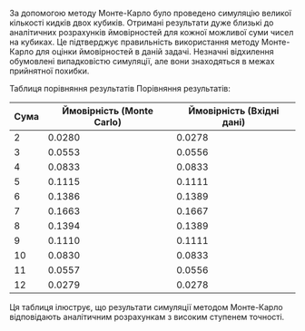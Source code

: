 За допомогою методу Монте-Карло було проведено симуляцію великої кількості кидків двох кубиків. Отримані результати дуже близькі до аналітичних розрахунків ймовірностей для кожної можливої суми чисел на кубиках. Це підтверджує правильність використання методу Монте-Карло для оцінки ймовірностей в даній задачі. Незначні відхилення обумовлені випадковістю симуляції, але вони знаходяться в межах прийнятної похибки.

Таблиця порівняння результатів
Порівняння результатів:

| Сума | Ймовірність (Monte Carlo) | Ймовірність (Вхідні дані) |
|------|---------------------------|--------------------------|
| 2    | 0.0280                    | 0.0278                   |
| 3    | 0.0553                    | 0.0556                   |
| 4    | 0.0833                    | 0.0833                   |
| 5    | 0.1115                    | 0.1111                   |
| 6    | 0.1386                    | 0.1389                   |
| 7    | 0.1663                    | 0.1667                   |
| 8    | 0.1394                    | 0.1389                   |
| 9    | 0.1110                    | 0.1111                   |
| 10   | 0.0830                    | 0.0833                   |
| 11   | 0.0557                    | 0.0556                   |
| 12   | 0.0279                    | 0.0278                   |


Ця таблиця ілюструє, що результати симуляції методом Монте-Карло відповідають аналітичним розрахункам з високим ступенем точності.
